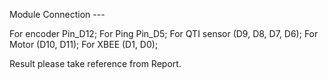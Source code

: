 Module Connection ---

For encoder Pin_D12;
For Ping Pin_D5;
For QTI sensor (D9, D8, D7, D6);
For Motor (D10, D11);
For XBEE (D1, D0);


Result please take reference from Report.
